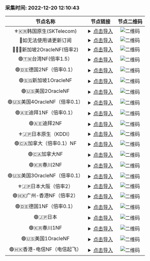 ### 采集时间: 2022-12-20 12:10:43 
| 节点名称 | 节点链接 | 节点二维码 |
| :---: | :---: | :---: |
| ⚜️🇰🇷韩国原生(SKTelecom) | <details><summary><a href="vmess://eyJob3N0IjoiIiwicGF0aCI6IiIsInRscyI6IiIsInZlcmlmeV9jZXJ0Ijp0cnVlLCJhZGQiOiJhZTIuc3VyZmh1Yi5uZXQiLCJwb3J0IjozNzUyMCwiYWlkIjoxLCJuZXQiOiJ0Y3AiLCJoZWFkZXJUeXBlIjoibm9uZSIsInNlcnZpY2VuYW1lIjoiIiwiZW5hYmxlX3h0bHMiOiIiLCJmbG93IjoieHRscy1ycHJ4LWRpcmVjdCIsInZ0eXBlIjoidm1lc3M6Ly8iLCJzbmkiOiIiLCJ2IjoiMiIsInR5cGUiOiJ2bWVzcyIsInBzIjoi8J+fovCfh6bwn4eq6L+q5oucIDIgfE5GIiwicmVtYXJrIjoi8J+fovCfh6bwn4eq6L+q5oucIDIgfE5GIiwiaWQiOiJkMjBmMTMwZi1kOTU1LTM5MGEtOGMxZC01ZmI4ZjcxMDk1YTIiLCJjbGFzcyI6MH0=" title="⚜️🇰🇷韩国原生(SKTelecom)">点击导入</a></summary>vmess://eyJob3N0IjoiIiwicGF0aCI6IiIsInRscyI6IiIsInZlcmlmeV9jZXJ0Ijp0cnVlLCJhZGQiOiJhZTIuc3VyZmh1Yi5uZXQiLCJwb3J0IjozNzUyMCwiYWlkIjoxLCJuZXQiOiJ0Y3AiLCJoZWFkZXJUeXBlIjoibm9uZSIsInNlcnZpY2VuYW1lIjoiIiwiZW5hYmxlX3h0bHMiOiIiLCJmbG93IjoieHRscy1ycHJ4LWRpcmVjdCIsInZ0eXBlIjoidm1lc3M6Ly8iLCJzbmkiOiIiLCJ2IjoiMiIsInR5cGUiOiJ2bWVzcyIsInBzIjoi8J+fovCfh6bwn4eq6L+q5oucIDIgfE5GIiwicmVtYXJrIjoi8J+fovCfh6bwn4eq6L+q5oucIDIgfE5GIiwiaWQiOiJkMjBmMTMwZi1kOTU1LTM5MGEtOGMxZC01ZmI4ZjcxMDk1YTIiLCJjbGFzcyI6MH0=</details> | ![二维码](https://raw.iqiq.io/h7ml/okjiasu_action/main/package/okjiasu/free/2022-12-20/2022-12-20-12-09-56.png) |
| 🔆如无法使用请更新订阅 | <details><summary><a href="vmess://eyJob3N0IjoiIiwicGF0aCI6IiIsInRscyI6IiIsInZlcmlmeV9jZXJ0Ijp0cnVlLCJhZGQiOiJhZTIuc3VyZmh1Yi5uZXQiLCJwb3J0IjozNzUyMCwiYWlkIjoxLCJuZXQiOiJ0Y3AiLCJoZWFkZXJUeXBlIjoibm9uZSIsInNlcnZpY2VuYW1lIjoiIiwiZW5hYmxlX3h0bHMiOiIiLCJmbG93IjoieHRscy1ycHJ4LWRpcmVjdCIsInZ0eXBlIjoidm1lc3M6Ly8iLCJzbmkiOiIiLCJ2IjoiMiIsInR5cGUiOiJ2bWVzcyIsInBzIjoi8J+fovCfh6bwn4eq6L+q5oucIDIgfE5GIiwicmVtYXJrIjoi8J+fovCfh6bwn4eq6L+q5oucIDIgfE5GIiwiaWQiOiJkMjBmMTMwZi1kOTU1LTM5MGEtOGMxZC01ZmI4ZjcxMDk1YTIiLCJjbGFzcyI6MH0=" title="🔆如无法使用请更新订阅">点击导入</a></summary>vmess://eyJob3N0IjoiIiwicGF0aCI6IiIsInRscyI6IiIsInZlcmlmeV9jZXJ0Ijp0cnVlLCJhZGQiOiJhZTIuc3VyZmh1Yi5uZXQiLCJwb3J0IjozNzUyMCwiYWlkIjoxLCJuZXQiOiJ0Y3AiLCJoZWFkZXJUeXBlIjoibm9uZSIsInNlcnZpY2VuYW1lIjoiIiwiZW5hYmxlX3h0bHMiOiIiLCJmbG93IjoieHRscy1ycHJ4LWRpcmVjdCIsInZ0eXBlIjoidm1lc3M6Ly8iLCJzbmkiOiIiLCJ2IjoiMiIsInR5cGUiOiJ2bWVzcyIsInBzIjoi8J+fovCfh6bwn4eq6L+q5oucIDIgfE5GIiwicmVtYXJrIjoi8J+fovCfh6bwn4eq6L+q5oucIDIgfE5GIiwiaWQiOiJkMjBmMTMwZi1kOTU1LTM5MGEtOGMxZC01ZmI4ZjcxMDk1YTIiLCJjbGFzcyI6MH0=</details> | ![二维码](https://raw.iqiq.io/h7ml/okjiasu_action/main/package/okjiasu/free/2022-12-20/2022-12-20-12-09-57.png) |
| 🔆🇸🇬新加坡2OracleNF(倍率2) | <details><summary><a href="vmess://eyJob3N0IjoiIiwicGF0aCI6IiIsInRscyI6IiIsInZlcmlmeV9jZXJ0Ijp0cnVlLCJhZGQiOiJhZTIuc3VyZmh1Yi5uZXQiLCJwb3J0IjozNzUyMCwiYWlkIjoxLCJuZXQiOiJ0Y3AiLCJoZWFkZXJUeXBlIjoibm9uZSIsInNlcnZpY2VuYW1lIjoiIiwiZW5hYmxlX3h0bHMiOiIiLCJmbG93IjoieHRscy1ycHJ4LWRpcmVjdCIsInZ0eXBlIjoidm1lc3M6Ly8iLCJzbmkiOiIiLCJ2IjoiMiIsInR5cGUiOiJ2bWVzcyIsInBzIjoi8J+fovCfh6bwn4eq6L+q5oucIDIgfE5GIiwicmVtYXJrIjoi8J+fovCfh6bwn4eq6L+q5oucIDIgfE5GIiwiaWQiOiJkMjBmMTMwZi1kOTU1LTM5MGEtOGMxZC01ZmI4ZjcxMDk1YTIiLCJjbGFzcyI6MH0=" title="🔆🇸🇬新加坡2OracleNF(倍率2)">点击导入</a></summary>vmess://eyJob3N0IjoiIiwicGF0aCI6IiIsInRscyI6IiIsInZlcmlmeV9jZXJ0Ijp0cnVlLCJhZGQiOiJhZTIuc3VyZmh1Yi5uZXQiLCJwb3J0IjozNzUyMCwiYWlkIjoxLCJuZXQiOiJ0Y3AiLCJoZWFkZXJUeXBlIjoibm9uZSIsInNlcnZpY2VuYW1lIjoiIiwiZW5hYmxlX3h0bHMiOiIiLCJmbG93IjoieHRscy1ycHJ4LWRpcmVjdCIsInZ0eXBlIjoidm1lc3M6Ly8iLCJzbmkiOiIiLCJ2IjoiMiIsInR5cGUiOiJ2bWVzcyIsInBzIjoi8J+fovCfh6bwn4eq6L+q5oucIDIgfE5GIiwicmVtYXJrIjoi8J+fovCfh6bwn4eq6L+q5oucIDIgfE5GIiwiaWQiOiJkMjBmMTMwZi1kOTU1LTM5MGEtOGMxZC01ZmI4ZjcxMDk1YTIiLCJjbGFzcyI6MH0=</details> | ![二维码](https://raw.iqiq.io/h7ml/okjiasu_action/main/package/okjiasu/free/2022-12-20/2022-12-20-12-09-58.png) |
| 🟢🇹🇼台湾NF(倍率1.5） | <details><summary><a href="vmess://eyJob3N0IjoiIiwicGF0aCI6IiIsInRscyI6IiIsInZlcmlmeV9jZXJ0Ijp0cnVlLCJhZGQiOiJhZTIuc3VyZmh1Yi5uZXQiLCJwb3J0IjozNzUyMCwiYWlkIjoxLCJuZXQiOiJ0Y3AiLCJoZWFkZXJUeXBlIjoibm9uZSIsInNlcnZpY2VuYW1lIjoiIiwiZW5hYmxlX3h0bHMiOiIiLCJmbG93IjoieHRscy1ycHJ4LWRpcmVjdCIsInZ0eXBlIjoidm1lc3M6Ly8iLCJzbmkiOiIiLCJ2IjoiMiIsInR5cGUiOiJ2bWVzcyIsInBzIjoi8J+fovCfh6bwn4eq6L+q5oucIDIgfE5GIiwicmVtYXJrIjoi8J+fovCfh6bwn4eq6L+q5oucIDIgfE5GIiwiaWQiOiJkMjBmMTMwZi1kOTU1LTM5MGEtOGMxZC01ZmI4ZjcxMDk1YTIiLCJjbGFzcyI6MH0=" title="🟢🇹🇼台湾NF(倍率1.5）">点击导入</a></summary>vmess://eyJob3N0IjoiIiwicGF0aCI6IiIsInRscyI6IiIsInZlcmlmeV9jZXJ0Ijp0cnVlLCJhZGQiOiJhZTIuc3VyZmh1Yi5uZXQiLCJwb3J0IjozNzUyMCwiYWlkIjoxLCJuZXQiOiJ0Y3AiLCJoZWFkZXJUeXBlIjoibm9uZSIsInNlcnZpY2VuYW1lIjoiIiwiZW5hYmxlX3h0bHMiOiIiLCJmbG93IjoieHRscy1ycHJ4LWRpcmVjdCIsInZ0eXBlIjoidm1lc3M6Ly8iLCJzbmkiOiIiLCJ2IjoiMiIsInR5cGUiOiJ2bWVzcyIsInBzIjoi8J+fovCfh6bwn4eq6L+q5oucIDIgfE5GIiwicmVtYXJrIjoi8J+fovCfh6bwn4eq6L+q5oucIDIgfE5GIiwiaWQiOiJkMjBmMTMwZi1kOTU1LTM5MGEtOGMxZC01ZmI4ZjcxMDk1YTIiLCJjbGFzcyI6MH0=</details> | ![二维码](https://raw.iqiq.io/h7ml/okjiasu_action/main/package/okjiasu/free/2022-12-20/2022-12-20-12-09-59.png) |
| 🟢🇩🇪德国2NF（倍率0.1） | <details><summary><a href="vmess://eyJob3N0IjoiIiwicGF0aCI6IiIsInRscyI6IiIsInZlcmlmeV9jZXJ0Ijp0cnVlLCJhZGQiOiJhZTIuc3VyZmh1Yi5uZXQiLCJwb3J0IjozNzUyMCwiYWlkIjoxLCJuZXQiOiJ0Y3AiLCJoZWFkZXJUeXBlIjoibm9uZSIsInNlcnZpY2VuYW1lIjoiIiwiZW5hYmxlX3h0bHMiOiIiLCJmbG93IjoieHRscy1ycHJ4LWRpcmVjdCIsInZ0eXBlIjoidm1lc3M6Ly8iLCJzbmkiOiIiLCJ2IjoiMiIsInR5cGUiOiJ2bWVzcyIsInBzIjoi8J+fovCfh6bwn4eq6L+q5oucIDIgfE5GIiwicmVtYXJrIjoi8J+fovCfh6bwn4eq6L+q5oucIDIgfE5GIiwiaWQiOiJkMjBmMTMwZi1kOTU1LTM5MGEtOGMxZC01ZmI4ZjcxMDk1YTIiLCJjbGFzcyI6MH0=" title="🟢🇩🇪德国2NF（倍率0.1）">点击导入</a></summary>vmess://eyJob3N0IjoiIiwicGF0aCI6IiIsInRscyI6IiIsInZlcmlmeV9jZXJ0Ijp0cnVlLCJhZGQiOiJhZTIuc3VyZmh1Yi5uZXQiLCJwb3J0IjozNzUyMCwiYWlkIjoxLCJuZXQiOiJ0Y3AiLCJoZWFkZXJUeXBlIjoibm9uZSIsInNlcnZpY2VuYW1lIjoiIiwiZW5hYmxlX3h0bHMiOiIiLCJmbG93IjoieHRscy1ycHJ4LWRpcmVjdCIsInZ0eXBlIjoidm1lc3M6Ly8iLCJzbmkiOiIiLCJ2IjoiMiIsInR5cGUiOiJ2bWVzcyIsInBzIjoi8J+fovCfh6bwn4eq6L+q5oucIDIgfE5GIiwicmVtYXJrIjoi8J+fovCfh6bwn4eq6L+q5oucIDIgfE5GIiwiaWQiOiJkMjBmMTMwZi1kOTU1LTM5MGEtOGMxZC01ZmI4ZjcxMDk1YTIiLCJjbGFzcyI6MH0=</details> | ![二维码](https://raw.iqiq.io/h7ml/okjiasu_action/main/package/okjiasu/free/2022-12-20/2022-12-20-12-10-00.png) |
| 🟢🇸🇬新加坡1OracleNF | <details><summary><a href="vmess://eyJob3N0IjoiIiwicGF0aCI6IiIsInRscyI6IiIsInZlcmlmeV9jZXJ0Ijp0cnVlLCJhZGQiOiJhZTIuc3VyZmh1Yi5uZXQiLCJwb3J0IjozNzUyMCwiYWlkIjoxLCJuZXQiOiJ0Y3AiLCJoZWFkZXJUeXBlIjoibm9uZSIsInNlcnZpY2VuYW1lIjoiIiwiZW5hYmxlX3h0bHMiOiIiLCJmbG93IjoieHRscy1ycHJ4LWRpcmVjdCIsInZ0eXBlIjoidm1lc3M6Ly8iLCJzbmkiOiIiLCJ2IjoiMiIsInR5cGUiOiJ2bWVzcyIsInBzIjoi8J+fovCfh6bwn4eq6L+q5oucIDIgfE5GIiwicmVtYXJrIjoi8J+fovCfh6bwn4eq6L+q5oucIDIgfE5GIiwiaWQiOiJkMjBmMTMwZi1kOTU1LTM5MGEtOGMxZC01ZmI4ZjcxMDk1YTIiLCJjbGFzcyI6MH0=" title="🟢🇸🇬新加坡1OracleNF">点击导入</a></summary>vmess://eyJob3N0IjoiIiwicGF0aCI6IiIsInRscyI6IiIsInZlcmlmeV9jZXJ0Ijp0cnVlLCJhZGQiOiJhZTIuc3VyZmh1Yi5uZXQiLCJwb3J0IjozNzUyMCwiYWlkIjoxLCJuZXQiOiJ0Y3AiLCJoZWFkZXJUeXBlIjoibm9uZSIsInNlcnZpY2VuYW1lIjoiIiwiZW5hYmxlX3h0bHMiOiIiLCJmbG93IjoieHRscy1ycHJ4LWRpcmVjdCIsInZ0eXBlIjoidm1lc3M6Ly8iLCJzbmkiOiIiLCJ2IjoiMiIsInR5cGUiOiJ2bWVzcyIsInBzIjoi8J+fovCfh6bwn4eq6L+q5oucIDIgfE5GIiwicmVtYXJrIjoi8J+fovCfh6bwn4eq6L+q5oucIDIgfE5GIiwiaWQiOiJkMjBmMTMwZi1kOTU1LTM5MGEtOGMxZC01ZmI4ZjcxMDk1YTIiLCJjbGFzcyI6MH0=</details> | ![二维码](https://raw.iqiq.io/h7ml/okjiasu_action/main/package/okjiasu/free/2022-12-20/2022-12-20-12-10-02.png) |
| 🟢🇺🇸美国2OracleNF | <details><summary><a href="vmess://eyJob3N0IjoiIiwicGF0aCI6IiIsInRscyI6IiIsInZlcmlmeV9jZXJ0Ijp0cnVlLCJhZGQiOiJhZTIuc3VyZmh1Yi5uZXQiLCJwb3J0IjozNzUyMCwiYWlkIjoxLCJuZXQiOiJ0Y3AiLCJoZWFkZXJUeXBlIjoibm9uZSIsInNlcnZpY2VuYW1lIjoiIiwiZW5hYmxlX3h0bHMiOiIiLCJmbG93IjoieHRscy1ycHJ4LWRpcmVjdCIsInZ0eXBlIjoidm1lc3M6Ly8iLCJzbmkiOiIiLCJ2IjoiMiIsInR5cGUiOiJ2bWVzcyIsInBzIjoi8J+fovCfh6bwn4eq6L+q5oucIDIgfE5GIiwicmVtYXJrIjoi8J+fovCfh6bwn4eq6L+q5oucIDIgfE5GIiwiaWQiOiJkMjBmMTMwZi1kOTU1LTM5MGEtOGMxZC01ZmI4ZjcxMDk1YTIiLCJjbGFzcyI6MH0=" title="🟢🇺🇸美国2OracleNF">点击导入</a></summary>vmess://eyJob3N0IjoiIiwicGF0aCI6IiIsInRscyI6IiIsInZlcmlmeV9jZXJ0Ijp0cnVlLCJhZGQiOiJhZTIuc3VyZmh1Yi5uZXQiLCJwb3J0IjozNzUyMCwiYWlkIjoxLCJuZXQiOiJ0Y3AiLCJoZWFkZXJUeXBlIjoibm9uZSIsInNlcnZpY2VuYW1lIjoiIiwiZW5hYmxlX3h0bHMiOiIiLCJmbG93IjoieHRscy1ycHJ4LWRpcmVjdCIsInZ0eXBlIjoidm1lc3M6Ly8iLCJzbmkiOiIiLCJ2IjoiMiIsInR5cGUiOiJ2bWVzcyIsInBzIjoi8J+fovCfh6bwn4eq6L+q5oucIDIgfE5GIiwicmVtYXJrIjoi8J+fovCfh6bwn4eq6L+q5oucIDIgfE5GIiwiaWQiOiJkMjBmMTMwZi1kOTU1LTM5MGEtOGMxZC01ZmI4ZjcxMDk1YTIiLCJjbGFzcyI6MH0=</details> | ![二维码](https://raw.iqiq.io/h7ml/okjiasu_action/main/package/okjiasu/free/2022-12-20/2022-12-20-12-10-03.png) |
| 🟢🇺🇸美国4OracleNF（倍率0.1） | <details><summary><a href="vmess://eyJob3N0IjoiIiwicGF0aCI6IiIsInRscyI6IiIsInZlcmlmeV9jZXJ0Ijp0cnVlLCJhZGQiOiJhZTIuc3VyZmh1Yi5uZXQiLCJwb3J0IjozNzUyMCwiYWlkIjoxLCJuZXQiOiJ0Y3AiLCJoZWFkZXJUeXBlIjoibm9uZSIsInNlcnZpY2VuYW1lIjoiIiwiZW5hYmxlX3h0bHMiOiIiLCJmbG93IjoieHRscy1ycHJ4LWRpcmVjdCIsInZ0eXBlIjoidm1lc3M6Ly8iLCJzbmkiOiIiLCJ2IjoiMiIsInR5cGUiOiJ2bWVzcyIsInBzIjoi8J+fovCfh6bwn4eq6L+q5oucIDIgfE5GIiwicmVtYXJrIjoi8J+fovCfh6bwn4eq6L+q5oucIDIgfE5GIiwiaWQiOiJkMjBmMTMwZi1kOTU1LTM5MGEtOGMxZC01ZmI4ZjcxMDk1YTIiLCJjbGFzcyI6MH0=" title="🟢🇺🇸美国4OracleNF（倍率0.1）">点击导入</a></summary>vmess://eyJob3N0IjoiIiwicGF0aCI6IiIsInRscyI6IiIsInZlcmlmeV9jZXJ0Ijp0cnVlLCJhZGQiOiJhZTIuc3VyZmh1Yi5uZXQiLCJwb3J0IjozNzUyMCwiYWlkIjoxLCJuZXQiOiJ0Y3AiLCJoZWFkZXJUeXBlIjoibm9uZSIsInNlcnZpY2VuYW1lIjoiIiwiZW5hYmxlX3h0bHMiOiIiLCJmbG93IjoieHRscy1ycHJ4LWRpcmVjdCIsInZ0eXBlIjoidm1lc3M6Ly8iLCJzbmkiOiIiLCJ2IjoiMiIsInR5cGUiOiJ2bWVzcyIsInBzIjoi8J+fovCfh6bwn4eq6L+q5oucIDIgfE5GIiwicmVtYXJrIjoi8J+fovCfh6bwn4eq6L+q5oucIDIgfE5GIiwiaWQiOiJkMjBmMTMwZi1kOTU1LTM5MGEtOGMxZC01ZmI4ZjcxMDk1YTIiLCJjbGFzcyI6MH0=</details> | ![二维码](https://raw.iqiq.io/h7ml/okjiasu_action/main/package/okjiasu/free/2022-12-20/2022-12-20-12-10-04.png) |
| 🟢🇦🇪迪拜1NF（倍率0.1） | <details><summary><a href="vmess://eyJob3N0IjoiIiwicGF0aCI6IiIsInRscyI6IiIsInZlcmlmeV9jZXJ0Ijp0cnVlLCJhZGQiOiJhZTIuc3VyZmh1Yi5uZXQiLCJwb3J0IjozNzUyMCwiYWlkIjoxLCJuZXQiOiJ0Y3AiLCJoZWFkZXJUeXBlIjoibm9uZSIsInNlcnZpY2VuYW1lIjoiIiwiZW5hYmxlX3h0bHMiOiIiLCJmbG93IjoieHRscy1ycHJ4LWRpcmVjdCIsInZ0eXBlIjoidm1lc3M6Ly8iLCJzbmkiOiIiLCJ2IjoiMiIsInR5cGUiOiJ2bWVzcyIsInBzIjoi8J+fovCfh6bwn4eq6L+q5oucIDIgfE5GIiwicmVtYXJrIjoi8J+fovCfh6bwn4eq6L+q5oucIDIgfE5GIiwiaWQiOiJkMjBmMTMwZi1kOTU1LTM5MGEtOGMxZC01ZmI4ZjcxMDk1YTIiLCJjbGFzcyI6MH0=" title="🟢🇦🇪迪拜1NF（倍率0.1）">点击导入</a></summary>vmess://eyJob3N0IjoiIiwicGF0aCI6IiIsInRscyI6IiIsInZlcmlmeV9jZXJ0Ijp0cnVlLCJhZGQiOiJhZTIuc3VyZmh1Yi5uZXQiLCJwb3J0IjozNzUyMCwiYWlkIjoxLCJuZXQiOiJ0Y3AiLCJoZWFkZXJUeXBlIjoibm9uZSIsInNlcnZpY2VuYW1lIjoiIiwiZW5hYmxlX3h0bHMiOiIiLCJmbG93IjoieHRscy1ycHJ4LWRpcmVjdCIsInZ0eXBlIjoidm1lc3M6Ly8iLCJzbmkiOiIiLCJ2IjoiMiIsInR5cGUiOiJ2bWVzcyIsInBzIjoi8J+fovCfh6bwn4eq6L+q5oucIDIgfE5GIiwicmVtYXJrIjoi8J+fovCfh6bwn4eq6L+q5oucIDIgfE5GIiwiaWQiOiJkMjBmMTMwZi1kOTU1LTM5MGEtOGMxZC01ZmI4ZjcxMDk1YTIiLCJjbGFzcyI6MH0=</details> | ![二维码](https://raw.iqiq.io/h7ml/okjiasu_action/main/package/okjiasu/free/2022-12-20/2022-12-20-12-10-05.png) |
| 🟢🇦🇪迪拜2NF | <details><summary><a href="vmess://eyJob3N0IjoiIiwicGF0aCI6IiIsInRscyI6IiIsInZlcmlmeV9jZXJ0Ijp0cnVlLCJhZGQiOiJhZTIuc3VyZmh1Yi5uZXQiLCJwb3J0IjozNzUyMCwiYWlkIjoxLCJuZXQiOiJ0Y3AiLCJoZWFkZXJUeXBlIjoibm9uZSIsInNlcnZpY2VuYW1lIjoiIiwiZW5hYmxlX3h0bHMiOiIiLCJmbG93IjoieHRscy1ycHJ4LWRpcmVjdCIsInZ0eXBlIjoidm1lc3M6Ly8iLCJzbmkiOiIiLCJ2IjoiMiIsInR5cGUiOiJ2bWVzcyIsInBzIjoi8J+fovCfh6bwn4eq6L+q5oucIDIgfE5GIiwicmVtYXJrIjoi8J+fovCfh6bwn4eq6L+q5oucIDIgfE5GIiwiaWQiOiJkMjBmMTMwZi1kOTU1LTM5MGEtOGMxZC01ZmI4ZjcxMDk1YTIiLCJjbGFzcyI6MH0=" title="🟢🇦🇪迪拜2NF">点击导入</a></summary>vmess://eyJob3N0IjoiIiwicGF0aCI6IiIsInRscyI6IiIsInZlcmlmeV9jZXJ0Ijp0cnVlLCJhZGQiOiJhZTIuc3VyZmh1Yi5uZXQiLCJwb3J0IjozNzUyMCwiYWlkIjoxLCJuZXQiOiJ0Y3AiLCJoZWFkZXJUeXBlIjoibm9uZSIsInNlcnZpY2VuYW1lIjoiIiwiZW5hYmxlX3h0bHMiOiIiLCJmbG93IjoieHRscy1ycHJ4LWRpcmVjdCIsInZ0eXBlIjoidm1lc3M6Ly8iLCJzbmkiOiIiLCJ2IjoiMiIsInR5cGUiOiJ2bWVzcyIsInBzIjoi8J+fovCfh6bwn4eq6L+q5oucIDIgfE5GIiwicmVtYXJrIjoi8J+fovCfh6bwn4eq6L+q5oucIDIgfE5GIiwiaWQiOiJkMjBmMTMwZi1kOTU1LTM5MGEtOGMxZC01ZmI4ZjcxMDk1YTIiLCJjbGFzcyI6MH0=</details> | ![二维码](https://raw.iqiq.io/h7ml/okjiasu_action/main/package/okjiasu/free/2022-12-20/2022-12-20-12-10-06.png) |
| ⚜️🇯🇵日本原生（KDDI） | <details><summary><a href="vmess://eyJob3N0IjoiIiwicGF0aCI6IiIsInRscyI6IiIsInZlcmlmeV9jZXJ0Ijp0cnVlLCJhZGQiOiJhZTIuc3VyZmh1Yi5uZXQiLCJwb3J0IjozNzUyMCwiYWlkIjoxLCJuZXQiOiJ0Y3AiLCJoZWFkZXJUeXBlIjoibm9uZSIsInNlcnZpY2VuYW1lIjoiIiwiZW5hYmxlX3h0bHMiOiIiLCJmbG93IjoieHRscy1ycHJ4LWRpcmVjdCIsInZ0eXBlIjoidm1lc3M6Ly8iLCJzbmkiOiIiLCJ2IjoiMiIsInR5cGUiOiJ2bWVzcyIsInBzIjoi8J+fovCfh6bwn4eq6L+q5oucIDIgfE5GIiwicmVtYXJrIjoi8J+fovCfh6bwn4eq6L+q5oucIDIgfE5GIiwiaWQiOiJkMjBmMTMwZi1kOTU1LTM5MGEtOGMxZC01ZmI4ZjcxMDk1YTIiLCJjbGFzcyI6MH0=" title="⚜️🇯🇵日本原生（KDDI）">点击导入</a></summary>vmess://eyJob3N0IjoiIiwicGF0aCI6IiIsInRscyI6IiIsInZlcmlmeV9jZXJ0Ijp0cnVlLCJhZGQiOiJhZTIuc3VyZmh1Yi5uZXQiLCJwb3J0IjozNzUyMCwiYWlkIjoxLCJuZXQiOiJ0Y3AiLCJoZWFkZXJUeXBlIjoibm9uZSIsInNlcnZpY2VuYW1lIjoiIiwiZW5hYmxlX3h0bHMiOiIiLCJmbG93IjoieHRscy1ycHJ4LWRpcmVjdCIsInZ0eXBlIjoidm1lc3M6Ly8iLCJzbmkiOiIiLCJ2IjoiMiIsInR5cGUiOiJ2bWVzcyIsInBzIjoi8J+fovCfh6bwn4eq6L+q5oucIDIgfE5GIiwicmVtYXJrIjoi8J+fovCfh6bwn4eq6L+q5oucIDIgfE5GIiwiaWQiOiJkMjBmMTMwZi1kOTU1LTM5MGEtOGMxZC01ZmI4ZjcxMDk1YTIiLCJjbGFzcyI6MH0=</details> | ![二维码](https://raw.iqiq.io/h7ml/okjiasu_action/main/package/okjiasu/free/2022-12-20/2022-12-20-12-10-08.png) |
| 🟢🇨🇦加拿大（倍率0.1）NF | <details><summary><a href="vmess://eyJob3N0IjoiIiwicGF0aCI6IiIsInRscyI6IiIsInZlcmlmeV9jZXJ0Ijp0cnVlLCJhZGQiOiJhZTIuc3VyZmh1Yi5uZXQiLCJwb3J0IjozNzUyMCwiYWlkIjoxLCJuZXQiOiJ0Y3AiLCJoZWFkZXJUeXBlIjoibm9uZSIsInNlcnZpY2VuYW1lIjoiIiwiZW5hYmxlX3h0bHMiOiIiLCJmbG93IjoieHRscy1ycHJ4LWRpcmVjdCIsInZ0eXBlIjoidm1lc3M6Ly8iLCJzbmkiOiIiLCJ2IjoiMiIsInR5cGUiOiJ2bWVzcyIsInBzIjoi8J+fovCfh6bwn4eq6L+q5oucIDIgfE5GIiwicmVtYXJrIjoi8J+fovCfh6bwn4eq6L+q5oucIDIgfE5GIiwiaWQiOiJkMjBmMTMwZi1kOTU1LTM5MGEtOGMxZC01ZmI4ZjcxMDk1YTIiLCJjbGFzcyI6MH0=" title="🟢🇨🇦加拿大（倍率0.1）NF">点击导入</a></summary>vmess://eyJob3N0IjoiIiwicGF0aCI6IiIsInRscyI6IiIsInZlcmlmeV9jZXJ0Ijp0cnVlLCJhZGQiOiJhZTIuc3VyZmh1Yi5uZXQiLCJwb3J0IjozNzUyMCwiYWlkIjoxLCJuZXQiOiJ0Y3AiLCJoZWFkZXJUeXBlIjoibm9uZSIsInNlcnZpY2VuYW1lIjoiIiwiZW5hYmxlX3h0bHMiOiIiLCJmbG93IjoieHRscy1ycHJ4LWRpcmVjdCIsInZ0eXBlIjoidm1lc3M6Ly8iLCJzbmkiOiIiLCJ2IjoiMiIsInR5cGUiOiJ2bWVzcyIsInBzIjoi8J+fovCfh6bwn4eq6L+q5oucIDIgfE5GIiwicmVtYXJrIjoi8J+fovCfh6bwn4eq6L+q5oucIDIgfE5GIiwiaWQiOiJkMjBmMTMwZi1kOTU1LTM5MGEtOGMxZC01ZmI4ZjcxMDk1YTIiLCJjbGFzcyI6MH0=</details> | ![二维码](https://raw.iqiq.io/h7ml/okjiasu_action/main/package/okjiasu/free/2022-12-20/2022-12-20-12-10-09.png) |
| 🟢🇨🇦加拿大NF | <details><summary><a href="vmess://eyJob3N0IjoiIiwicGF0aCI6IiIsInRscyI6IiIsInZlcmlmeV9jZXJ0Ijp0cnVlLCJhZGQiOiJhZTIuc3VyZmh1Yi5uZXQiLCJwb3J0IjozNzUyMCwiYWlkIjoxLCJuZXQiOiJ0Y3AiLCJoZWFkZXJUeXBlIjoibm9uZSIsInNlcnZpY2VuYW1lIjoiIiwiZW5hYmxlX3h0bHMiOiIiLCJmbG93IjoieHRscy1ycHJ4LWRpcmVjdCIsInZ0eXBlIjoidm1lc3M6Ly8iLCJzbmkiOiIiLCJ2IjoiMiIsInR5cGUiOiJ2bWVzcyIsInBzIjoi8J+fovCfh6bwn4eq6L+q5oucIDIgfE5GIiwicmVtYXJrIjoi8J+fovCfh6bwn4eq6L+q5oucIDIgfE5GIiwiaWQiOiJkMjBmMTMwZi1kOTU1LTM5MGEtOGMxZC01ZmI4ZjcxMDk1YTIiLCJjbGFzcyI6MH0=" title="🟢🇨🇦加拿大NF">点击导入</a></summary>vmess://eyJob3N0IjoiIiwicGF0aCI6IiIsInRscyI6IiIsInZlcmlmeV9jZXJ0Ijp0cnVlLCJhZGQiOiJhZTIuc3VyZmh1Yi5uZXQiLCJwb3J0IjozNzUyMCwiYWlkIjoxLCJuZXQiOiJ0Y3AiLCJoZWFkZXJUeXBlIjoibm9uZSIsInNlcnZpY2VuYW1lIjoiIiwiZW5hYmxlX3h0bHMiOiIiLCJmbG93IjoieHRscy1ycHJ4LWRpcmVjdCIsInZ0eXBlIjoidm1lc3M6Ly8iLCJzbmkiOiIiLCJ2IjoiMiIsInR5cGUiOiJ2bWVzcyIsInBzIjoi8J+fovCfh6bwn4eq6L+q5oucIDIgfE5GIiwicmVtYXJrIjoi8J+fovCfh6bwn4eq6L+q5oucIDIgfE5GIiwiaWQiOiJkMjBmMTMwZi1kOTU1LTM5MGEtOGMxZC01ZmI4ZjcxMDk1YTIiLCJjbGFzcyI6MH0=</details> | ![二维码](https://raw.iqiq.io/h7ml/okjiasu_action/main/package/okjiasu/free/2022-12-20/2022-12-20-12-10-10.png) |
| 🟢🇰🇷春川2NF | <details><summary><a href="vmess://eyJob3N0IjoiIiwicGF0aCI6IiIsInRscyI6IiIsInZlcmlmeV9jZXJ0Ijp0cnVlLCJhZGQiOiJhZTIuc3VyZmh1Yi5uZXQiLCJwb3J0IjozNzUyMCwiYWlkIjoxLCJuZXQiOiJ0Y3AiLCJoZWFkZXJUeXBlIjoibm9uZSIsInNlcnZpY2VuYW1lIjoiIiwiZW5hYmxlX3h0bHMiOiIiLCJmbG93IjoieHRscy1ycHJ4LWRpcmVjdCIsInZ0eXBlIjoidm1lc3M6Ly8iLCJzbmkiOiIiLCJ2IjoiMiIsInR5cGUiOiJ2bWVzcyIsInBzIjoi8J+fovCfh6bwn4eq6L+q5oucIDIgfE5GIiwicmVtYXJrIjoi8J+fovCfh6bwn4eq6L+q5oucIDIgfE5GIiwiaWQiOiJkMjBmMTMwZi1kOTU1LTM5MGEtOGMxZC01ZmI4ZjcxMDk1YTIiLCJjbGFzcyI6MH0=" title="🟢🇰🇷春川2NF">点击导入</a></summary>vmess://eyJob3N0IjoiIiwicGF0aCI6IiIsInRscyI6IiIsInZlcmlmeV9jZXJ0Ijp0cnVlLCJhZGQiOiJhZTIuc3VyZmh1Yi5uZXQiLCJwb3J0IjozNzUyMCwiYWlkIjoxLCJuZXQiOiJ0Y3AiLCJoZWFkZXJUeXBlIjoibm9uZSIsInNlcnZpY2VuYW1lIjoiIiwiZW5hYmxlX3h0bHMiOiIiLCJmbG93IjoieHRscy1ycHJ4LWRpcmVjdCIsInZ0eXBlIjoidm1lc3M6Ly8iLCJzbmkiOiIiLCJ2IjoiMiIsInR5cGUiOiJ2bWVzcyIsInBzIjoi8J+fovCfh6bwn4eq6L+q5oucIDIgfE5GIiwicmVtYXJrIjoi8J+fovCfh6bwn4eq6L+q5oucIDIgfE5GIiwiaWQiOiJkMjBmMTMwZi1kOTU1LTM5MGEtOGMxZC01ZmI4ZjcxMDk1YTIiLCJjbGFzcyI6MH0=</details> | ![二维码](https://raw.iqiq.io/h7ml/okjiasu_action/main/package/okjiasu/free/2022-12-20/2022-12-20-12-10-11.png) |
| 🟢🇺🇸美国3OracleNF（倍率0.1） | <details><summary><a href="vmess://eyJob3N0IjoiIiwicGF0aCI6IiIsInRscyI6IiIsInZlcmlmeV9jZXJ0Ijp0cnVlLCJhZGQiOiJhZTIuc3VyZmh1Yi5uZXQiLCJwb3J0IjozNzUyMCwiYWlkIjoxLCJuZXQiOiJ0Y3AiLCJoZWFkZXJUeXBlIjoibm9uZSIsInNlcnZpY2VuYW1lIjoiIiwiZW5hYmxlX3h0bHMiOiIiLCJmbG93IjoieHRscy1ycHJ4LWRpcmVjdCIsInZ0eXBlIjoidm1lc3M6Ly8iLCJzbmkiOiIiLCJ2IjoiMiIsInR5cGUiOiJ2bWVzcyIsInBzIjoi8J+fovCfh6bwn4eq6L+q5oucIDIgfE5GIiwicmVtYXJrIjoi8J+fovCfh6bwn4eq6L+q5oucIDIgfE5GIiwiaWQiOiJkMjBmMTMwZi1kOTU1LTM5MGEtOGMxZC01ZmI4ZjcxMDk1YTIiLCJjbGFzcyI6MH0=" title="🟢🇺🇸美国3OracleNF（倍率0.1）">点击导入</a></summary>vmess://eyJob3N0IjoiIiwicGF0aCI6IiIsInRscyI6IiIsInZlcmlmeV9jZXJ0Ijp0cnVlLCJhZGQiOiJhZTIuc3VyZmh1Yi5uZXQiLCJwb3J0IjozNzUyMCwiYWlkIjoxLCJuZXQiOiJ0Y3AiLCJoZWFkZXJUeXBlIjoibm9uZSIsInNlcnZpY2VuYW1lIjoiIiwiZW5hYmxlX3h0bHMiOiIiLCJmbG93IjoieHRscy1ycHJ4LWRpcmVjdCIsInZ0eXBlIjoidm1lc3M6Ly8iLCJzbmkiOiIiLCJ2IjoiMiIsInR5cGUiOiJ2bWVzcyIsInBzIjoi8J+fovCfh6bwn4eq6L+q5oucIDIgfE5GIiwicmVtYXJrIjoi8J+fovCfh6bwn4eq6L+q5oucIDIgfE5GIiwiaWQiOiJkMjBmMTMwZi1kOTU1LTM5MGEtOGMxZC01ZmI4ZjcxMDk1YTIiLCJjbGFzcyI6MH0=</details> | ![二维码](https://raw.iqiq.io/h7ml/okjiasu_action/main/package/okjiasu/free/2022-12-20/2022-12-20-12-10-12.png) |
| ⚜️🇯🇵日本大阪（倍率2） | <details><summary><a href="vmess://eyJob3N0IjoiIiwicGF0aCI6IiIsInRscyI6IiIsInZlcmlmeV9jZXJ0Ijp0cnVlLCJhZGQiOiJhZTIuc3VyZmh1Yi5uZXQiLCJwb3J0IjozNzUyMCwiYWlkIjoxLCJuZXQiOiJ0Y3AiLCJoZWFkZXJUeXBlIjoibm9uZSIsInNlcnZpY2VuYW1lIjoiIiwiZW5hYmxlX3h0bHMiOiIiLCJmbG93IjoieHRscy1ycHJ4LWRpcmVjdCIsInZ0eXBlIjoidm1lc3M6Ly8iLCJzbmkiOiIiLCJ2IjoiMiIsInR5cGUiOiJ2bWVzcyIsInBzIjoi8J+fovCfh6bwn4eq6L+q5oucIDIgfE5GIiwicmVtYXJrIjoi8J+fovCfh6bwn4eq6L+q5oucIDIgfE5GIiwiaWQiOiJkMjBmMTMwZi1kOTU1LTM5MGEtOGMxZC01ZmI4ZjcxMDk1YTIiLCJjbGFzcyI6MH0=" title="⚜️🇯🇵日本大阪（倍率2）">点击导入</a></summary>vmess://eyJob3N0IjoiIiwicGF0aCI6IiIsInRscyI6IiIsInZlcmlmeV9jZXJ0Ijp0cnVlLCJhZGQiOiJhZTIuc3VyZmh1Yi5uZXQiLCJwb3J0IjozNzUyMCwiYWlkIjoxLCJuZXQiOiJ0Y3AiLCJoZWFkZXJUeXBlIjoibm9uZSIsInNlcnZpY2VuYW1lIjoiIiwiZW5hYmxlX3h0bHMiOiIiLCJmbG93IjoieHRscy1ycHJ4LWRpcmVjdCIsInZ0eXBlIjoidm1lc3M6Ly8iLCJzbmkiOiIiLCJ2IjoiMiIsInR5cGUiOiJ2bWVzcyIsInBzIjoi8J+fovCfh6bwn4eq6L+q5oucIDIgfE5GIiwicmVtYXJrIjoi8J+fovCfh6bwn4eq6L+q5oucIDIgfE5GIiwiaWQiOiJkMjBmMTMwZi1kOTU1LTM5MGEtOGMxZC01ZmI4ZjcxMDk1YTIiLCJjbGFzcyI6MH0=</details> | ![二维码](https://raw.iqiq.io/h7ml/okjiasu_action/main/package/okjiasu/free/2022-12-20/2022-12-20-12-10-14.png) |
| 🟢🇭🇰广州-香港NF（倍率2） | <details><summary><a href="vmess://eyJob3N0IjoiIiwicGF0aCI6IiIsInRscyI6IiIsInZlcmlmeV9jZXJ0Ijp0cnVlLCJhZGQiOiJhZTIuc3VyZmh1Yi5uZXQiLCJwb3J0IjozNzUyMCwiYWlkIjoxLCJuZXQiOiJ0Y3AiLCJoZWFkZXJUeXBlIjoibm9uZSIsInNlcnZpY2VuYW1lIjoiIiwiZW5hYmxlX3h0bHMiOiIiLCJmbG93IjoieHRscy1ycHJ4LWRpcmVjdCIsInZ0eXBlIjoidm1lc3M6Ly8iLCJzbmkiOiIiLCJ2IjoiMiIsInR5cGUiOiJ2bWVzcyIsInBzIjoi8J+fovCfh6bwn4eq6L+q5oucIDIgfE5GIiwicmVtYXJrIjoi8J+fovCfh6bwn4eq6L+q5oucIDIgfE5GIiwiaWQiOiJkMjBmMTMwZi1kOTU1LTM5MGEtOGMxZC01ZmI4ZjcxMDk1YTIiLCJjbGFzcyI6MH0=" title="🟢🇭🇰广州-香港NF（倍率2）">点击导入</a></summary>vmess://eyJob3N0IjoiIiwicGF0aCI6IiIsInRscyI6IiIsInZlcmlmeV9jZXJ0Ijp0cnVlLCJhZGQiOiJhZTIuc3VyZmh1Yi5uZXQiLCJwb3J0IjozNzUyMCwiYWlkIjoxLCJuZXQiOiJ0Y3AiLCJoZWFkZXJUeXBlIjoibm9uZSIsInNlcnZpY2VuYW1lIjoiIiwiZW5hYmxlX3h0bHMiOiIiLCJmbG93IjoieHRscy1ycHJ4LWRpcmVjdCIsInZ0eXBlIjoidm1lc3M6Ly8iLCJzbmkiOiIiLCJ2IjoiMiIsInR5cGUiOiJ2bWVzcyIsInBzIjoi8J+fovCfh6bwn4eq6L+q5oucIDIgfE5GIiwicmVtYXJrIjoi8J+fovCfh6bwn4eq6L+q5oucIDIgfE5GIiwiaWQiOiJkMjBmMTMwZi1kOTU1LTM5MGEtOGMxZC01ZmI4ZjcxMDk1YTIiLCJjbGFzcyI6MH0=</details> | ![二维码](https://raw.iqiq.io/h7ml/okjiasu_action/main/package/okjiasu/free/2022-12-20/2022-12-20-12-10-15.png) |
| 🟢🇩🇪德国1NF（倍率0.1） | <details><summary><a href="vmess://eyJob3N0IjoiIiwicGF0aCI6IiIsInRscyI6IiIsInZlcmlmeV9jZXJ0Ijp0cnVlLCJhZGQiOiJhZTIuc3VyZmh1Yi5uZXQiLCJwb3J0IjozNzUyMCwiYWlkIjoxLCJuZXQiOiJ0Y3AiLCJoZWFkZXJUeXBlIjoibm9uZSIsInNlcnZpY2VuYW1lIjoiIiwiZW5hYmxlX3h0bHMiOiIiLCJmbG93IjoieHRscy1ycHJ4LWRpcmVjdCIsInZ0eXBlIjoidm1lc3M6Ly8iLCJzbmkiOiIiLCJ2IjoiMiIsInR5cGUiOiJ2bWVzcyIsInBzIjoi8J+fovCfh6bwn4eq6L+q5oucIDIgfE5GIiwicmVtYXJrIjoi8J+fovCfh6bwn4eq6L+q5oucIDIgfE5GIiwiaWQiOiJkMjBmMTMwZi1kOTU1LTM5MGEtOGMxZC01ZmI4ZjcxMDk1YTIiLCJjbGFzcyI6MH0=" title="🟢🇩🇪德国1NF（倍率0.1）">点击导入</a></summary>vmess://eyJob3N0IjoiIiwicGF0aCI6IiIsInRscyI6IiIsInZlcmlmeV9jZXJ0Ijp0cnVlLCJhZGQiOiJhZTIuc3VyZmh1Yi5uZXQiLCJwb3J0IjozNzUyMCwiYWlkIjoxLCJuZXQiOiJ0Y3AiLCJoZWFkZXJUeXBlIjoibm9uZSIsInNlcnZpY2VuYW1lIjoiIiwiZW5hYmxlX3h0bHMiOiIiLCJmbG93IjoieHRscy1ycHJ4LWRpcmVjdCIsInZ0eXBlIjoidm1lc3M6Ly8iLCJzbmkiOiIiLCJ2IjoiMiIsInR5cGUiOiJ2bWVzcyIsInBzIjoi8J+fovCfh6bwn4eq6L+q5oucIDIgfE5GIiwicmVtYXJrIjoi8J+fovCfh6bwn4eq6L+q5oucIDIgfE5GIiwiaWQiOiJkMjBmMTMwZi1kOTU1LTM5MGEtOGMxZC01ZmI4ZjcxMDk1YTIiLCJjbGFzcyI6MH0=</details> | ![二维码](https://raw.iqiq.io/h7ml/okjiasu_action/main/package/okjiasu/free/2022-12-20/2022-12-20-12-10-16.png) |
| 🟢🇯🇵日本 | <details><summary><a href="vmess://eyJob3N0IjoiIiwicGF0aCI6IiIsInRscyI6IiIsInZlcmlmeV9jZXJ0Ijp0cnVlLCJhZGQiOiJhZTIuc3VyZmh1Yi5uZXQiLCJwb3J0IjozNzUyMCwiYWlkIjoxLCJuZXQiOiJ0Y3AiLCJoZWFkZXJUeXBlIjoibm9uZSIsInNlcnZpY2VuYW1lIjoiIiwiZW5hYmxlX3h0bHMiOiIiLCJmbG93IjoieHRscy1ycHJ4LWRpcmVjdCIsInZ0eXBlIjoidm1lc3M6Ly8iLCJzbmkiOiIiLCJ2IjoiMiIsInR5cGUiOiJ2bWVzcyIsInBzIjoi8J+fovCfh6bwn4eq6L+q5oucIDIgfE5GIiwicmVtYXJrIjoi8J+fovCfh6bwn4eq6L+q5oucIDIgfE5GIiwiaWQiOiJkMjBmMTMwZi1kOTU1LTM5MGEtOGMxZC01ZmI4ZjcxMDk1YTIiLCJjbGFzcyI6MH0=" title="🟢🇯🇵日本">点击导入</a></summary>vmess://eyJob3N0IjoiIiwicGF0aCI6IiIsInRscyI6IiIsInZlcmlmeV9jZXJ0Ijp0cnVlLCJhZGQiOiJhZTIuc3VyZmh1Yi5uZXQiLCJwb3J0IjozNzUyMCwiYWlkIjoxLCJuZXQiOiJ0Y3AiLCJoZWFkZXJUeXBlIjoibm9uZSIsInNlcnZpY2VuYW1lIjoiIiwiZW5hYmxlX3h0bHMiOiIiLCJmbG93IjoieHRscy1ycHJ4LWRpcmVjdCIsInZ0eXBlIjoidm1lc3M6Ly8iLCJzbmkiOiIiLCJ2IjoiMiIsInR5cGUiOiJ2bWVzcyIsInBzIjoi8J+fovCfh6bwn4eq6L+q5oucIDIgfE5GIiwicmVtYXJrIjoi8J+fovCfh6bwn4eq6L+q5oucIDIgfE5GIiwiaWQiOiJkMjBmMTMwZi1kOTU1LTM5MGEtOGMxZC01ZmI4ZjcxMDk1YTIiLCJjbGFzcyI6MH0=</details> | ![二维码](https://raw.iqiq.io/h7ml/okjiasu_action/main/package/okjiasu/free/2022-12-20/2022-12-20-12-10-17.png) |
| 🟢🇰🇷春川1NF | <details><summary><a href="vmess://eyJob3N0IjoiIiwicGF0aCI6IiIsInRscyI6IiIsInZlcmlmeV9jZXJ0Ijp0cnVlLCJhZGQiOiJhZTIuc3VyZmh1Yi5uZXQiLCJwb3J0IjozNzUyMCwiYWlkIjoxLCJuZXQiOiJ0Y3AiLCJoZWFkZXJUeXBlIjoibm9uZSIsInNlcnZpY2VuYW1lIjoiIiwiZW5hYmxlX3h0bHMiOiIiLCJmbG93IjoieHRscy1ycHJ4LWRpcmVjdCIsInZ0eXBlIjoidm1lc3M6Ly8iLCJzbmkiOiIiLCJ2IjoiMiIsInR5cGUiOiJ2bWVzcyIsInBzIjoi8J+fovCfh6bwn4eq6L+q5oucIDIgfE5GIiwicmVtYXJrIjoi8J+fovCfh6bwn4eq6L+q5oucIDIgfE5GIiwiaWQiOiJkMjBmMTMwZi1kOTU1LTM5MGEtOGMxZC01ZmI4ZjcxMDk1YTIiLCJjbGFzcyI6MH0=" title="🟢🇰🇷春川1NF">点击导入</a></summary>vmess://eyJob3N0IjoiIiwicGF0aCI6IiIsInRscyI6IiIsInZlcmlmeV9jZXJ0Ijp0cnVlLCJhZGQiOiJhZTIuc3VyZmh1Yi5uZXQiLCJwb3J0IjozNzUyMCwiYWlkIjoxLCJuZXQiOiJ0Y3AiLCJoZWFkZXJUeXBlIjoibm9uZSIsInNlcnZpY2VuYW1lIjoiIiwiZW5hYmxlX3h0bHMiOiIiLCJmbG93IjoieHRscy1ycHJ4LWRpcmVjdCIsInZ0eXBlIjoidm1lc3M6Ly8iLCJzbmkiOiIiLCJ2IjoiMiIsInR5cGUiOiJ2bWVzcyIsInBzIjoi8J+fovCfh6bwn4eq6L+q5oucIDIgfE5GIiwicmVtYXJrIjoi8J+fovCfh6bwn4eq6L+q5oucIDIgfE5GIiwiaWQiOiJkMjBmMTMwZi1kOTU1LTM5MGEtOGMxZC01ZmI4ZjcxMDk1YTIiLCJjbGFzcyI6MH0=</details> | ![二维码](https://raw.iqiq.io/h7ml/okjiasu_action/main/package/okjiasu/free/2022-12-20/2022-12-20-12-10-18.png) |
| 🟢🇺🇸美国1OracleNF | <details><summary><a href="vmess://eyJob3N0IjoiIiwicGF0aCI6IiIsInRscyI6IiIsInZlcmlmeV9jZXJ0Ijp0cnVlLCJhZGQiOiJhZTIuc3VyZmh1Yi5uZXQiLCJwb3J0IjozNzUyMCwiYWlkIjoxLCJuZXQiOiJ0Y3AiLCJoZWFkZXJUeXBlIjoibm9uZSIsInNlcnZpY2VuYW1lIjoiIiwiZW5hYmxlX3h0bHMiOiIiLCJmbG93IjoieHRscy1ycHJ4LWRpcmVjdCIsInZ0eXBlIjoidm1lc3M6Ly8iLCJzbmkiOiIiLCJ2IjoiMiIsInR5cGUiOiJ2bWVzcyIsInBzIjoi8J+fovCfh6bwn4eq6L+q5oucIDIgfE5GIiwicmVtYXJrIjoi8J+fovCfh6bwn4eq6L+q5oucIDIgfE5GIiwiaWQiOiJkMjBmMTMwZi1kOTU1LTM5MGEtOGMxZC01ZmI4ZjcxMDk1YTIiLCJjbGFzcyI6MH0=" title="🟢🇺🇸美国1OracleNF">点击导入</a></summary>vmess://eyJob3N0IjoiIiwicGF0aCI6IiIsInRscyI6IiIsInZlcmlmeV9jZXJ0Ijp0cnVlLCJhZGQiOiJhZTIuc3VyZmh1Yi5uZXQiLCJwb3J0IjozNzUyMCwiYWlkIjoxLCJuZXQiOiJ0Y3AiLCJoZWFkZXJUeXBlIjoibm9uZSIsInNlcnZpY2VuYW1lIjoiIiwiZW5hYmxlX3h0bHMiOiIiLCJmbG93IjoieHRscy1ycHJ4LWRpcmVjdCIsInZ0eXBlIjoidm1lc3M6Ly8iLCJzbmkiOiIiLCJ2IjoiMiIsInR5cGUiOiJ2bWVzcyIsInBzIjoi8J+fovCfh6bwn4eq6L+q5oucIDIgfE5GIiwicmVtYXJrIjoi8J+fovCfh6bwn4eq6L+q5oucIDIgfE5GIiwiaWQiOiJkMjBmMTMwZi1kOTU1LTM5MGEtOGMxZC01ZmI4ZjcxMDk1YTIiLCJjbGFzcyI6MH0=</details> | ![二维码](https://raw.iqiq.io/h7ml/okjiasu_action/main/package/okjiasu/free/2022-12-20/2022-12-20-12-10-20.png) |
| 🟢🇭🇰香港-电信NF（电信起飞） | <details><summary><a href="vmess://eyJob3N0IjoiIiwicGF0aCI6IiIsInRscyI6IiIsInZlcmlmeV9jZXJ0Ijp0cnVlLCJhZGQiOiJhZTIuc3VyZmh1Yi5uZXQiLCJwb3J0IjozNzUyMCwiYWlkIjoxLCJuZXQiOiJ0Y3AiLCJoZWFkZXJUeXBlIjoibm9uZSIsInNlcnZpY2VuYW1lIjoiIiwiZW5hYmxlX3h0bHMiOiIiLCJmbG93IjoieHRscy1ycHJ4LWRpcmVjdCIsInZ0eXBlIjoidm1lc3M6Ly8iLCJzbmkiOiIiLCJ2IjoiMiIsInR5cGUiOiJ2bWVzcyIsInBzIjoi8J+fovCfh6bwn4eq6L+q5oucIDIgfE5GIiwicmVtYXJrIjoi8J+fovCfh6bwn4eq6L+q5oucIDIgfE5GIiwiaWQiOiJkMjBmMTMwZi1kOTU1LTM5MGEtOGMxZC01ZmI4ZjcxMDk1YTIiLCJjbGFzcyI6MH0=" title="🟢🇭🇰香港-电信NF（电信起飞）">点击导入</a></summary>vmess://eyJob3N0IjoiIiwicGF0aCI6IiIsInRscyI6IiIsInZlcmlmeV9jZXJ0Ijp0cnVlLCJhZGQiOiJhZTIuc3VyZmh1Yi5uZXQiLCJwb3J0IjozNzUyMCwiYWlkIjoxLCJuZXQiOiJ0Y3AiLCJoZWFkZXJUeXBlIjoibm9uZSIsInNlcnZpY2VuYW1lIjoiIiwiZW5hYmxlX3h0bHMiOiIiLCJmbG93IjoieHRscy1ycHJ4LWRpcmVjdCIsInZ0eXBlIjoidm1lc3M6Ly8iLCJzbmkiOiIiLCJ2IjoiMiIsInR5cGUiOiJ2bWVzcyIsInBzIjoi8J+fovCfh6bwn4eq6L+q5oucIDIgfE5GIiwicmVtYXJrIjoi8J+fovCfh6bwn4eq6L+q5oucIDIgfE5GIiwiaWQiOiJkMjBmMTMwZi1kOTU1LTM5MGEtOGMxZC01ZmI4ZjcxMDk1YTIiLCJjbGFzcyI6MH0=</details> | ![二维码](https://raw.iqiq.io/h7ml/okjiasu_action/main/package/okjiasu/free/2022-12-20/2022-12-20-12-10-21.png) |